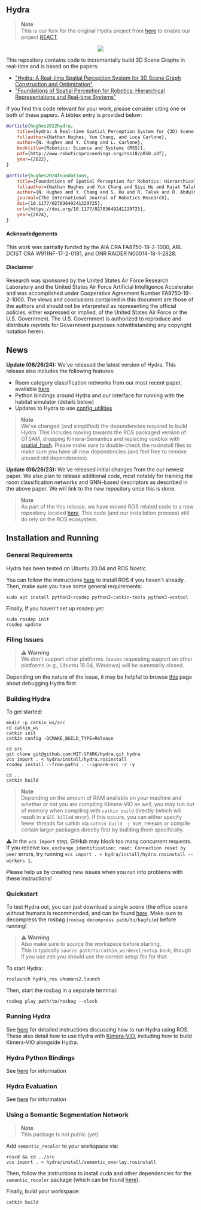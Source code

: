 ## Hydra

> **Note**<br>
> This is our fork for the original Hydra project from [here](https://github.com/MIT-SPARK/Hydra) to enable our project [REACT](https://github.com/aalto-intelligent-robotics/REACT).

<div align="center">
    <img src="doc/media/hydra.GIF">
</div>

This repository contains code to incrementally build 3D Scene Graphs in real-time and is based on the papers:
  - ["Hydra: A Real-time Spatial Perception System for 3D Scene Graph Construction and Optimization"](http://www.roboticsproceedings.org/rss18/p050.pdf)
  - ["Foundations of Spatial Perception for Robotics: Hierarchical Representations and Real-time Systems"](https://journals.sagepub.com/doi/10.1177/02783649241229725)

If you find this code relevant for your work, please consider citing one or both of these papers. A bibtex entry is provided below:

```bibtex
@article{hughes2022hydra,
    title={Hydra: A Real-time Spatial Perception System for {3D} Scene Graph Construction and Optimization},
    fullauthor={Nathan Hughes, Yun Chang, and Luca Carlone},
    author={N. Hughes and Y. Chang and L. Carlone},
    booktitle={Robotics: Science and Systems (RSS)},
    pdf={http://www.roboticsproceedings.org/rss18/p050.pdf},
    year={2022},
}

@article{hughes2024foundations,
    title={Foundations of Spatial Perception for Robotics: Hierarchical Representations and Real-time Systems},
    fullauthor={Nathan Hughes and Yun Chang and Siyi Hu and Rajat Talak and Rumaisa Abdulhai and Jared Strader and Luca Carlone},
    author={N. Hughes and Y. Chang and S. Hu and R. Talak and R. Abdulhai and J. Strader and L. Carlone},
    journal={The International Journal of Robotics Research},
    doi={10.1177/02783649241229725},
    url={https://doi.org/10.1177/02783649241229725},
    year={2024},
}
```

#### Acknowledgements

This work was partially funded by the AIA CRA FA8750-19-2-1000, ARL DCIST CRA W911NF-17-2-0181, and ONR RAIDER N00014-18-1-2828.

#### Disclaimer

Research was sponsored by the United States Air Force Research Laboratory and the United States Air Force Artificial Intelligence Accelerator and was accomplished under Cooperative Agreement Number FA8750-19-2-1000. The views and conclusions contained in this document are those of the authors and should not be interpreted as representing the official policies, either expressed or implied, of the United States Air Force or the U.S. Government. The U.S. Government is authorized to reproduce and distribute reprints for Government purposes notwithstanding any copyright notation herein.

## News

**Update (06/26/24):** We've released the latest version of Hydra.
This release also includes the following features:
  - Room category classification networks from our most recent paper, available [here](https://github.com/MIT-SPARK/Hydra-GNN)
  - Python bindings around Hydra and our interface for running with the habitat simulator (details below)
  - Updates to Hydra to use [config_utilities](https://github.com/MIT-SPARK/config_utilities)

> **Note**<br>
> We've changed (and simplified) the dependencies required to build Hydra. This includes moving towards the ROS packaged version of GTSAM, dropping Kimera-Semantics and replacing voxblox with [spatial_hash](https://github.com/MIT-SPARK/Spatial-Hash).
> Please make sure to double-check the rosinstall files to make sure you have all new dependencies (and feel free to remove unused old dependencies).

**Update (06/26/23):** We've released initial changes from the our newest paper.
We also plan to release additional code, most notably for training the room classification networks and GNN-based descriptors as described in the above paper.
We will link to the new repository once this is done.

> **Note**<br>
> As part of the this release, we have moved ROS related code to a new repository located [here](https://github.com/MIT-SPARK/Hydra-ROS). This code (and our installation process) still do rely on the ROS ecosystem.

## Installation and Running

### General Requirements

Hydra has been tested on Ubuntu 20.04 and ROS Noetic

You can follow the instructions [here](http://wiki.ros.org/ROS/Installation) to install ROS if you haven't already.
Then, make sure you have some general requirements:
```
sudo apt install python3-rosdep python3-catkin-tools python3-vcstool
```

Finally, if you haven't set up rosdep yet:
```
sudo rosdep init
rosdep update
```

### Filing Issues

> **:warning: Warning**<br>
> We don't support other platforms. Issues requesting support on other platforms (e.g., Ubuntu 18.04, Windows) will be summarily closed.

Depending on the nature of the issue, it may be helpful to browse [this](doc/debugging.md) page about debugging Hydra first.

### Building Hydra

To get started:

```
mkdir -p catkin_ws/src
cd catkin_ws
catkin init
catkin config -DCMAKE_BUILD_TYPE=Release

cd src
git clone git@github.com:MIT-SPARK/Hydra.git hydra
vcs import . < hydra/install/hydra.rosinstall
rosdep install --from-paths . --ignore-src -r -y

cd ..
catkin build
```

> **Note**<br>
> Depending on the amount of RAM available on your machine and whether or not you are compiling Kimera-VIO as well, you may run out of memory when compiling with `catkin build` directly (which will result in a `GCC killed` error). If this occurs, you can either specify fewer threads for catkin via `catkin build -j NUM_THREADS` or compile certain larger packages directly first by building them specifically.

:warning: In the `vcs import` step, GitHub may block too many concurrent requests. If you receive `kex_exchange_identification: read: Connection reset by peer` errors, try running `vcs import . < hydra/install/hydra.rosinstall --workers 1`.

Please help us by creating new issues when you run into problems with these instructions!

### Quickstart

To test Hydra out, you can just download a single scene (the office scene without humans is recommended, and can be found [here](https://drive.google.com/uc?id=1CA_1Awu-bewJKpDrILzWok_H_6cOkGDb).
Make sure to decompress the rosbag (`rosbag decompress path/to/bagfile`) before running!

> **:warning: Warning**<br>
> Also make sure to source the workspace before starting.<br>
> This is typically `source path/to/catkin_ws/devel/setup.bash`, though if you use zsh you should use the correct setup file for that.

To start Hydra:
```
roslaunch hydra_ros uhumans2.launch
```

Then, start the rosbag in a separate terminal:
```
rosbag play path/to/rosbag --clock
```

### Running Hydra

See [here](https://github.com/MIT-SPARK/Hydra-ROS/blob/main/doc/quickstart.md) for detailed instructions discussing how to run Hydra using ROS.
These also detail how to use Hydra with [Kimera-VIO](https://github.com/MIT-SPARK/Kimera-VIO.git), including how to build Kimera-VIO alongside Hydra.

### Hydra Python Bindings

See [here](python/README.md) for information

### Hydra Evaluation

See [here](eval/README.md) for information

### Using a Semantic Segmentation Network

> **Note**<br>
> This package is not public (yet)

Add `semantic_recolor` to your workspace via:

```
roscd && cd ../src
vcs import . < hydra/install/semantic_overlay.rosinstall
```

Then, follow the instructions to install cuda and other dependencies for the `semantic_recolor` package (which can be found [here](https://github.mit.edu/SPARK/semantic_recolor_nodelet#semantic-recolor-utilities)).

Finally, build your workspace:

```
catkin build
```
